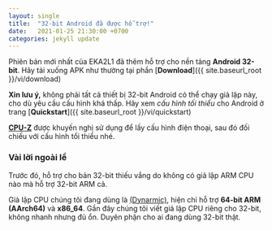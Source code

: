 ```yaml
---
layout: single
title:  "32-bit Android đã được hỗ trợ!"
date:   2021-01-25 21:30:00 +0700
categories: jekyll update
---
```


Phiên bản mới nhất của EKA2L1 đã thêm hỗ trợ cho nền tảng **Android 32-bit**. Hãy tải xuống APK như thường tại phần [**Download**]({{ site.baseurl_root }}/vi/download)

**Xin lưu ý,** không phải tất cả thiết bị 32-bit Android có thể chạy giả lập này, cho dù yêu cầu cấu hình khá thấp.
Hãy xem *cấu hình tối thiểu* cho Android ở trang [**Quickstart**]({{ site.baseurl_root }}/vi/quickstart)

[**CPU-Z**]((https://play.google.com/store/apps/details?id=com.cpuid.cpu_z)) được khuyến nghị sử dụng để lấy cấu hình điện thoại, sau đó đối chiếu với cấu hình tối thiểu nhé.

### Vài lời ngoài lề

Trước đó, hỗ trợ cho bản 32-bit thiếu vắng do không có giả lập ARM CPU nào mà hỗ trợ 32-bit ARM cả.

Giả lập CPU chúng tôi đang dùng là [(Dynarmic)](https://github.com/MerryMage/Dynarmic), hiện chỉ hỗ trợ **64-bit ARM (AArch64)** và **x86_64**.
Gần đây chúng tôi viết giả lập CPU riêng cho 32-bit, không nhanh nhưng đủ ổn. Duyên phận cho ai đang dùng 32-bit thật.